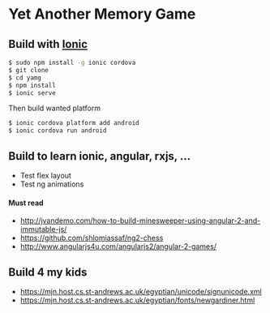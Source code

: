 # Yet Another Memory Game


## Build with [Ionic](http://ionicframework.com/docs/)
```bash
$ sudo npm install -g ionic cordova
$ git clone
$ cd yamg
$ npm install 
$ ionic serve
```
Then build wanted platform

```bash
$ ionic cordova platform add android
$ ionic cordova run android
```

## Build to learn ionic, angular, rxjs, ...
+ Test flex layout
+ Test ng animations
#### Must read
+ http://jvandemo.com/how-to-build-minesweeper-using-angular-2-and-immutable-js/
+ https://github.com/shlomiassaf/ng2-chess
+ http://www.angularjs4u.com/angularjs2/angular-2-games/


## Build 4 my kids

+ https://mjn.host.cs.st-andrews.ac.uk/egyptian/unicode/signunicode.xml
+ https://mjn.host.cs.st-andrews.ac.uk/egyptian/fonts/newgardiner.html

